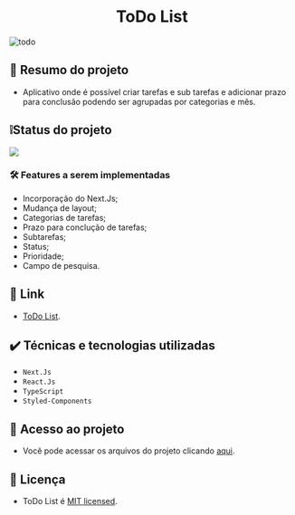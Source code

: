 <h1 align="center"> ToDo List </h1>

![todo](https://github.com/AguiarIsaac/todo-list/assets/37755163/b0bcc205-68a8-4a6b-a838-08dd46e008a9)


## 📄 Resumo do projeto
* Aplicativo onde é possível criar tarefas e sub tarefas e adicionar prazo para conclusão podendo ser agrupadas por categorias e mês.

## ❕Status do projeto
<img loading="lazy" src="http://img.shields.io/static/v1?label=STATUS&message=EM%20DESENVOLVIMENTO&color=GREEN&style=for-the-badge"/>

### 🛠️ Features a serem implementadas
* Incorporação do Next.Js;
* Mudança de layout;
* Categorias de tarefas;
* Prazo para conclução de tarefas;
* Subtarefas;
* Status;
* Prioridade;
* Campo de pesquisa.

## 🔗 Link
* [ToDo List](https://todo-list-react-js-delta.vercel.app/).

## ✔️ Técnicas e tecnologias utilizadas
- ``Next.Js``
- ``React.Js``
- ``TypeScript``
- ``Styled-Components``

## 📁 Acesso ao projeto
* Você pode acessar os arquivos do projeto clicando [aqui](https://github.com/AguiarIsaac/todo-list).

## 📜 Licença
* ToDo List é [MIT licensed](./LICENSE).
